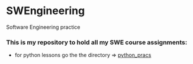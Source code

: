 # SWEngineering
Software Engineering practice

### This is my repository to hold all my SWE course assignments:
- for python lessons go the the directory => [python_pracs](https://github.com/Machuge27/SWEngineering/tree/main/python_pracs)